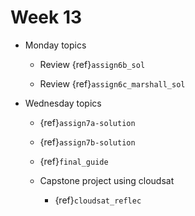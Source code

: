 
# Week 13

* Monday topics

  - Review {ref}`assign6b_sol`

  - Review {ref}`assign6c_marshall_sol`

* Wednesday topics

  - {ref}`assign7a-solution`

  - {ref}`assign7b-solution`

  - {ref}`final_guide`

  - Capstone project using cloudsat

    - {ref}`cloudsat_reflec`

